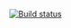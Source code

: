 [![Build status](https://ci.appveyor.com/api/projects/status/xnq3gdpxd4c8yvs4?svg=true)](https://ci.appveyor.com/project/fat0n/net-autopatterns1)